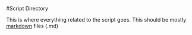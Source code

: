 #Script Directory

This is where everything related to the script goes. This should be mostly [markdown](https://en.wikipedia.org/wiki/Markdown) files (.md)
